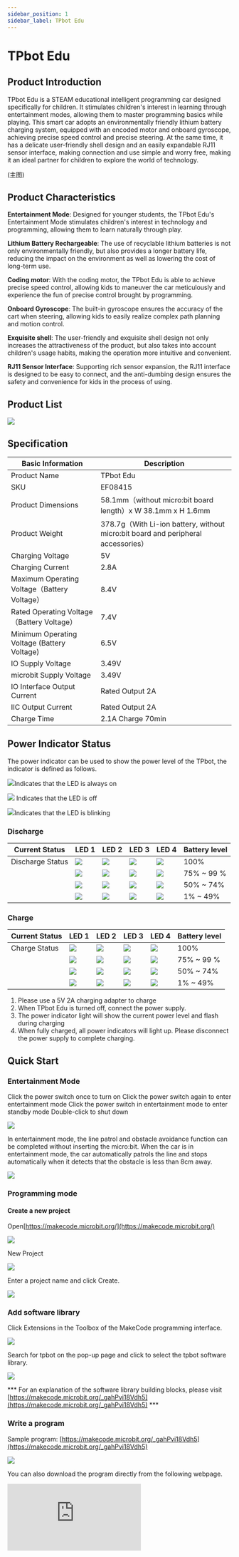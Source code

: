 ```yaml
---
sidebar_position: 1
sidebar_label: TPbot Edu
---
```


# TPbot Edu

## Product Introduction


TPbot Edu is a STEAM educational intelligent programming car designed specifically for children. It stimulates children's interest in learning through entertainment modes, allowing them to master programming basics while playing. This smart car adopts an environmentally friendly lithium battery charging system, equipped with an encoded motor and onboard gyroscope, achieving precise speed control and precise steering. At the same time, it has a delicate user-friendly shell design and an easily expandable RJ11 sensor interface, making connection and use simple and worry free, making it an ideal partner for children to explore the world of technology.

(主图)

## Product Characteristics

**Entertainment Mode**: Designed for younger students, the TPbot Edu's Entertainment Mode stimulates children's interest in technology and programming, allowing them to learn naturally through play.



**Lithium Battery Rechargeable**: The use of recyclable lithium batteries is not only environmentally friendly, but also provides a longer battery life, reducing the impact on the environment as well as lowering the cost of long-term use.



**Coding motor**: With the coding motor, the TPbot Edu is able to achieve precise speed control, allowing kids to maneuver the car meticulously and experience the fun of precise control brought by programming.



**Onboard Gyroscope**: The built-in gyroscope ensures the accuracy of the cart when steering, allowing kids to easily realize complex path planning and motion control.



**Exquisite shell**: The user-friendly and exquisite shell design not only increases the attractiveness of the product, but also takes into account children's usage habits, making the operation more intuitive and convenient.



**RJ11 Sensor Interface**: Supporting rich sensor expansion, the RJ11 interface is designed to be easy to connect, and the anti-dumbing design ensures the safety and convenience for kids in the process of using.


## Product List

![](https://wiki-media-ef.oss-cn-hongkong.aliyuncs.com/docs/microbit/microbit-smart-car/microbit-tpbot-edu/product-list-cn.png)

## Specification

| Basic Information | Description |
| --- | --- |
| Product Name | TPbot Edu |
| SKU | EF08415 |
| Product Dimensions | 58.1mm（without micro:bit board length）x W 38.1mm x H 1.6mm |
| Product Weight | 378.7g（With Li-ion battery, without micro:bit board and peripheral accessories） |
| Charging Voltage | 5V |
| Charging Current | 2.8A |
| Maximum Operating Voltage（Battery Voltage） | 8.4V |
| Rated Operating Voltage（Battery Voltage） | 7.4V |
| Minimum Operating Voltage (Battery Voltage) | 6.5V |
| IO Supply Voltage | 3.49V |
| microbit Supply Voltage | 3.49V |
| IO Interface Output Current | Rated Output 2A |
| IIC Output Current | Rated Output 2A |
| Charge Time | 2.1A Charge 70min |

## Power Indicator Status

The power indicator can be used to show the power level of the TPbot, the indicator is defined as follows.

![](https://wiki-media-ef.oss-cn-hongkong.aliyuncs.com/docs/microbit/microbit-smart-car/microbit-smart-cutebot-pro/images/power-indicator-01.png)Indicates that the LED is always on

![](https://wiki-media-ef.oss-cn-hongkong.aliyuncs.com/docs/microbit/microbit-smart-car/microbit-smart-cutebot-pro/images/power-indicator-02.png) Indicates that the LED is off

![](https://wiki-media-ef.oss-cn-hongkong.aliyuncs.com/docs/microbit/microbit-smart-car/microbit-smart-cutebot-pro/images/power-indicator-03.png)Indicates that the LED is blinking


### Discharge
| Current Status | LED 1 | LED 2 | LED 3 | LED 4 | Battery level |
|---|---|---|---|---|---|
|Discharge Status|![](https://wiki-media-ef.oss-cn-hongkong.aliyuncs.com/docs/microbit/microbit-smart-car/microbit-smart-cutebot-pro/images/power-indicator-01.png)|![](https://wiki-media-ef.oss-cn-hongkong.aliyuncs.com/docs/microbit/microbit-smart-car/microbit-smart-cutebot-pro/images/power-indicator-01.png)|![](https://wiki-media-ef.oss-cn-hongkong.aliyuncs.com/docs/microbit/microbit-smart-car/microbit-smart-cutebot-pro/images/power-indicator-01.png)|![](https://wiki-media-ef.oss-cn-hongkong.aliyuncs.com/docs/microbit/microbit-smart-car/microbit-smart-cutebot-pro/images/power-indicator-01.png)| 100% |
||![](https://wiki-media-ef.oss-cn-hongkong.aliyuncs.com/docs/microbit/microbit-smart-car/microbit-smart-cutebot-pro/images/power-indicator-01.png)|![](https://wiki-media-ef.oss-cn-hongkong.aliyuncs.com/docs/microbit/microbit-smart-car/microbit-smart-cutebot-pro/images/power-indicator-01.png)|![](https://wiki-media-ef.oss-cn-hongkong.aliyuncs.com/docs/microbit/microbit-smart-car/microbit-smart-cutebot-pro/images/power-indicator-01.png)|![](https://wiki-media-ef.oss-cn-hongkong.aliyuncs.com/docs/microbit/microbit-smart-car/microbit-smart-cutebot-pro/images/power-indicator-02.png) | 75% ~ 99 % |
||![](https://wiki-media-ef.oss-cn-hongkong.aliyuncs.com/docs/microbit/microbit-smart-car/microbit-smart-cutebot-pro/images/power-indicator-01.png)|![](https://wiki-media-ef.oss-cn-hongkong.aliyuncs.com/docs/microbit/microbit-smart-car/microbit-smart-cutebot-pro/images/power-indicator-01.png)|![](https://wiki-media-ef.oss-cn-hongkong.aliyuncs.com/docs/microbit/microbit-smart-car/microbit-smart-cutebot-pro/images/power-indicator-02.png) |![](https://wiki-media-ef.oss-cn-hongkong.aliyuncs.com/docs/microbit/microbit-smart-car/microbit-smart-cutebot-pro/images/power-indicator-02.png) | 50% ~ 74% |
||![](https://wiki-media-ef.oss-cn-hongkong.aliyuncs.com/docs/microbit/microbit-smart-car/microbit-smart-cutebot-pro/images/power-indicator-01.png)|![](https://wiki-media-ef.oss-cn-hongkong.aliyuncs.com/docs/microbit/microbit-smart-car/microbit-smart-cutebot-pro/images/power-indicator-02.png) |![](https://wiki-media-ef.oss-cn-hongkong.aliyuncs.com/docs/microbit/microbit-smart-car/microbit-smart-cutebot-pro/images/power-indicator-02.png) |![](https://wiki-media-ef.oss-cn-hongkong.aliyuncs.com/docs/microbit/microbit-smart-car/microbit-smart-cutebot-pro/images/power-indicator-02.png) | 1% ~ 49% |

### Charge
| Current Status | LED 1 | LED 2 | LED 3 | LED 4 | Battery level |
|---|---|---|---|---|---|
|Charge Status|![](https://wiki-media-ef.oss-cn-hongkong.aliyuncs.com/docs/microbit/microbit-smart-car/microbit-smart-cutebot-pro/images/power-indicator-01.png)|![](https://wiki-media-ef.oss-cn-hongkong.aliyuncs.com/docs/microbit/microbit-smart-car/microbit-smart-cutebot-pro/images/power-indicator-01.png)|![](https://wiki-media-ef.oss-cn-hongkong.aliyuncs.com/docs/microbit/microbit-smart-car/microbit-smart-cutebot-pro/images/power-indicator-01.png)|![](https://wiki-media-ef.oss-cn-hongkong.aliyuncs.com/docs/microbit/microbit-smart-car/microbit-smart-cutebot-pro/images/power-indicator-01.png)| 100% |
||![](https://wiki-media-ef.oss-cn-hongkong.aliyuncs.com/docs/microbit/microbit-smart-car/microbit-smart-cutebot-pro/images/power-indicator-01.png)|![](https://wiki-media-ef.oss-cn-hongkong.aliyuncs.com/docs/microbit/microbit-smart-car/microbit-smart-cutebot-pro/images/power-indicator-01.png)|![](https://wiki-media-ef.oss-cn-hongkong.aliyuncs.com/docs/microbit/microbit-smart-car/microbit-smart-cutebot-pro/images/power-indicator-01.png)|![](https://wiki-media-ef.oss-cn-hongkong.aliyuncs.com/docs/microbit/microbit-smart-car/microbit-smart-cutebot-pro/images/power-indicator-03.png) | 75% ~ 99 % |
||![](https://wiki-media-ef.oss-cn-hongkong.aliyuncs.com/docs/microbit/microbit-smart-car/microbit-smart-cutebot-pro/images/power-indicator-01.png)|![](https://wiki-media-ef.oss-cn-hongkong.aliyuncs.com/docs/microbit/microbit-smart-car/microbit-smart-cutebot-pro/images/power-indicator-01.png)|![](https://wiki-media-ef.oss-cn-hongkong.aliyuncs.com/docs/microbit/microbit-smart-car/microbit-smart-cutebot-pro/images/power-indicator-03.png) |![](https://wiki-media-ef.oss-cn-hongkong.aliyuncs.com/docs/microbit/microbit-smart-car/microbit-smart-cutebot-pro/images/power-indicator-02.png) | 50% ~ 74% |
||![](https://wiki-media-ef.oss-cn-hongkong.aliyuncs.com/docs/microbit/microbit-smart-car/microbit-smart-cutebot-pro/images/power-indicator-01.png)|![](https://wiki-media-ef.oss-cn-hongkong.aliyuncs.com/docs/microbit/microbit-smart-car/microbit-smart-cutebot-pro/images/power-indicator-03.png) |![](https://wiki-media-ef.oss-cn-hongkong.aliyuncs.com/docs/microbit/microbit-smart-car/microbit-smart-cutebot-pro/images/power-indicator-02.png) |![](https://wiki-media-ef.oss-cn-hongkong.aliyuncs.com/docs/microbit/microbit-smart-car/microbit-smart-cutebot-pro/images/power-indicator-02.png) | 1% ~ 49% |

1.	Please use a 5V 2A charging adapter to charge
2. When TPbot Edu is turned off, connect the power supply.
3. The power indicator light will show the current power level and flash during charging
4. When fully charged, all power indicators will light up. Please disconnect the power supply to complete charging.

## Quick Start

### Entertainment Mode

Click the power switch once to turn on
Click the power switch again to enter entertainment mode
Click the power switch in entertainment mode to enter standby mode
Double-click to shut down

![](https://wiki-media-ef.oss-cn-hongkong.aliyuncs.com/docs/microbit/microbit-smart-car/microbit-tpbot-edu/entertainment-mod-01.png)

In entertainment mode, the line patrol and obstacle avoidance function can be completed without inserting the micro:bit. When the car is in entertainment mode, the car automatically patrols the line and stops automatically when it detects that the obstacle is less than 8cm away.

![](https://wiki-media-ef.oss-cn-hongkong.aliyuncs.com/docs/microbit/microbit-smart-car/microbit-tpbot-edu/entertainment-mod-02.png)

### Programming mode

#### Create a new project

Open[https://makecode.microbit.org/](https://makecode.microbit.org/)

![](https://wiki-media-ef.oss-cn-hongkong.aliyuncs.com/docs/microbit/interesting-case/cutebot-fun-football-game-kit/cases-libraries/images/makecode.png)

New Project

![](https://wiki-media-ef.oss-cn-hongkong.aliyuncs.com/docs/microbit/interesting-case/cutebot-fun-football-game-kit/cases-libraries/images/makecode-new-project-01.png)

Enter a project name and click Create.

![](https://wiki-media-ef.oss-cn-hongkong.aliyuncs.com/docs/microbit/interesting-case/cutebot-fun-football-game-kit/cases-libraries/images/makecode-new-project-02.png)

### Add software library

Click Extensions in the Toolbox of the MakeCode programming interface.

![](https://wiki-media-ef.oss-cn-hongkong.aliyuncs.com/docs/microbit/interesting-case/classroom-science-pack/images/classroom-science-pack-add-extensions-02.png)

Search for tpbot on the pop-up page and click to select the tpbot software library.


![](https://wiki-media-ef.oss-cn-hongkong.aliyuncs.com/docs/microbit/microbit-smart-car/microbit-tpbot/images/TPBot_tianpeng_case_01_03.png)

*** For an explanation of the software library building blocks, please visit [https://makecode.microbit.org/_gahPvi18Vdh5](https://makecode.microbit.org/_gahPvi18Vdh5) ***

### Write a program

Sample program: [https://makecode.microbit.org/_gahPvi18Vdh5](https://makecode.microbit.org/_gahPvi18Vdh5)

![](https://wiki-media-ef.oss-cn-hongkong.aliyuncs.com/docs/microbit/microbit-smart-car/microbit-tpbot-edu/images/case-01-01.png)

You can also download the program directly from the following webpage.

<div
    style={{
        position: 'relative',
        paddingBottom: '60%',
        overflow: 'hidden',
    }}
>
    <iframe
        src="https://makecode.microbit.org/_gahPvi18Vdh5"
        frameborder="0"
        sandbox="allow-popups allow-forms allow-scripts allow-same-origin"
        style={{
            position: 'absolute',
            width: '100%',
            height: '100%',
        }}
    />
</div>




### How to download the program to micro:bit?

Use a USB cable to connect PC and micro:bit V2.

![](https://wiki-media-ef.oss-cn-hongkong.aliyuncs.com/docs/microbit/interesting-case/microbit-smart-climate-kit/cases-libraries/images/connect-microbit.gif)

After the connection is successful, a drive named `MICROBIT` will be recognized on the computer.

![](https://wiki-media-ef.oss-cn-hongkong.aliyuncs.com/docs/microbit/interesting-case/microbit-smart-climate-kit/cases-libraries/images/microbit-drive.png)

Click ![](https://wiki-media-ef.oss-cn-hongkong.aliyuncs.com/docs/microbit/interesting-case/microbit-smart-climate-kit/cases-libraries/images/download-01.png) in the lower left corner and select `Connect Device`.

![](https://wiki-media-ef.oss-cn-hongkong.aliyuncs.com/docs/microbit/interesting-case/microbit-smart-climate-kit/cases-libraries/images/download-02.png)

Click ![](https://wiki-media-ef.oss-cn-hongkong.aliyuncs.com/docs/microbit/interesting-case/microbit-smart-climate-kit/cases-libraries/images/download-03.png)。

![](https://wiki-media-ef.oss-cn-hongkong.aliyuncs.com/docs/microbit/interesting-case/microbit-smart-climate-kit/cases-libraries/images/download-04.png)

Click ![](https://wiki-media-ef.oss-cn-hongkong.aliyuncs.com/docs/microbit/interesting-case/microbit-smart-climate-kit/cases-libraries/images/download-05.png)。

![](https://wiki-media-ef.oss-cn-hongkong.aliyuncs.com/docs/microbit/interesting-case/microbit-smart-climate-kit/cases-libraries/images/download-06.png)


In the pop-up window, select `BBC micro:bit CMSIS-DAP`, and then select Connect. At this point, our micro:bit has been successfully connected.

![](https://wiki-media-ef.oss-cn-hongkong.aliyuncs.com/docs/microbit/interesting-case/microbit-smart-climate-kit/cases-libraries/images/download-07.png)

Click to download the program.

![](https://wiki-media-ef.oss-cn-hongkong.aliyuncs.com/docs/microbit/interesting-case/microbit-smart-climate-kit/cases-libraries/images/download-08.png)

### Result

Press button A and TPbot Edu moves forward.

（动图）

